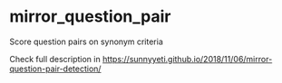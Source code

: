 # mirror_question_pair
Score question pairs on synonym criteria

Check full description in https://sunnyyeti.github.io/2018/11/06/mirror-question-pair-detection/
